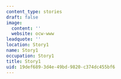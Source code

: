 ```yaml
---
content_type: stories
draft: false
image:
  content: ''
  website: ocw-www
leadquote: ''
location: Story1
name: Story1
occupation: Story1
title: Story1
uid: 19def689-3d4e-49bd-9820-c374dc455bf6
---
```

